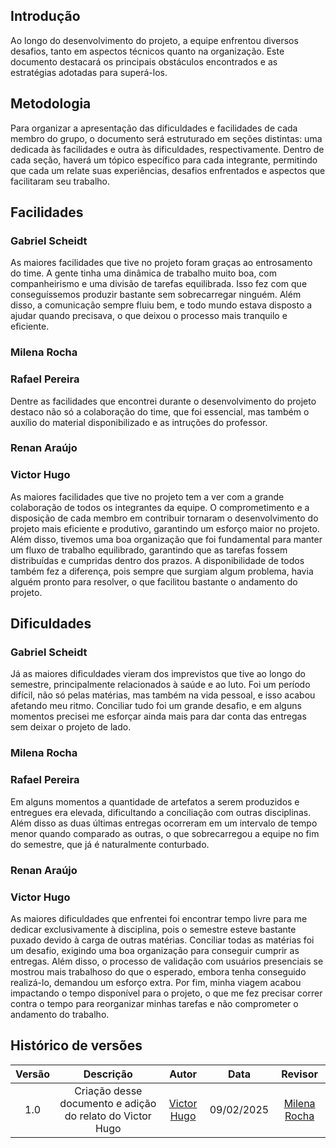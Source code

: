 ## Introdução

Ao longo do desenvolvimento do projeto, a equipe enfrentou diversos desafios, tanto em aspectos técnicos quanto na organização. Este documento destacará os principais obstáculos encontrados e as estratégias adotadas para superá-los.

## Metodologia 

Para organizar a apresentação das dificuldades e facilidades de cada membro do grupo, o documento será estruturado em seções distintas: uma dedicada às facilidades e outra às dificuldades, respectivamente. Dentro de cada seção, haverá um tópico específico para cada integrante, permitindo que cada um relate suas experiências, desafios enfrentados e aspectos que facilitaram seu trabalho.

## Facilidades

### Gabriel Scheidt
As maiores facilidades que tive no projeto foram graças ao entrosamento do time. A gente tinha uma dinâmica de trabalho muito boa, com companheirismo e uma divisão de tarefas equilibrada. Isso fez com que conseguíssemos produzir bastante sem sobrecarregar ninguém. Além disso, a comunicação sempre fluiu bem, e todo mundo estava disposto a ajudar quando precisava, o que deixou o processo mais tranquilo e eficiente.

### Milena Rocha

### Rafael Pereira

Dentre as facilidades que encontrei durante o desenvolvimento do projeto destaco não só a colaboração do time, que foi essencial, mas também o auxílio do material disponibilizado e as intruções do professor.

### Renan Araújo

### Victor Hugo

As maiores facilidades que tive no projeto tem a ver com a grande colaboração de todos os integrantes da equipe. O comprometimento e a disposição de cada membro em contribuir tornaram o desenvolvimento do projeto mais eficiente e produtivo, garantindo um esforço maior no projeto. Além disso, tivemos uma boa organização que foi fundamental para manter um fluxo de trabalho equilibrado, garantindo que as tarefas fossem distribuídas e cumpridas dentro dos prazos. A disponibilidade de todos também fez a diferença, pois sempre que surgiam algum problema, havia alguém pronto para resolver, o que facilitou bastante o andamento do projeto.

## Dificuldades

### Gabriel Scheidt

Já as maiores dificuldades vieram dos imprevistos que tive ao longo do semestre, principalmente relacionados à saúde e ao luto. Foi um período difícil, não só pelas matérias, mas também na vida pessoal, e isso acabou afetando meu ritmo. Conciliar tudo foi um grande desafio, e em alguns momentos precisei me esforçar ainda mais para dar conta das entregas sem deixar o projeto de lado.

### Milena Rocha

### Rafael Pereira

Em alguns momentos a quantidade de artefatos a serem produzidos e entregues era elevada, dificultando a conciliação com outras disciplinas. Além disso as duas últimas entregas ocorreram em um intervalo de tempo menor quando comparado as outras, o que sobrecarregou a equipe no fim do semestre, que já é naturalmente conturbado.

### Renan Araújo

### Victor Hugo

As maiores dificuldades que enfrentei foi encontrar tempo livre para me dedicar exclusivamente à disciplina, pois o semestre esteve bastante puxado devido à carga de outras matérias. Conciliar todas as matérias foi um desafio, exigindo uma boa organização para conseguir cumprir as entregas. Além disso, o processo de validação com usuários presenciais se mostrou mais trabalhoso do que o esperado, embora tenha conseguido realizá-lo, demandou um esforço extra. Por fim, minha viagem acabou impactando o tempo disponível para o projeto, o que me fez precisar correr contra o tempo para reorganizar minhas tarefas e não comprometer o andamento do trabalho.


## Histórico de versões

| Versão |          Descrição              |     Autor      |      Data      |   Revisor     |
|:------:|:-------------------------------:|:--------------:|:--------------:|:-------------:|
|  1.0   | Criação desse documento e adição do relato do Victor Hugo |  [Victor Hugo](https://github.com/VHbernardes) | 09/02/2025   | [Milena Rocha](https://github.com/MilenaFRocha) |


